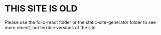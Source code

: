 # THIS SITE IS OLD
Please use the folio-react folder or the static-site-generator folder to see more recent, not terrible versions of the site
